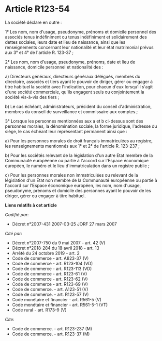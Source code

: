 # Article R123-54

La société déclare en outre :

1° Les nom, nom d'usage, pseudonyme, prénoms et domicile personnel des associés tenus indéfiniment ou tenus indéfiniment et
solidairement des dettes sociales, leurs date et lieu de naissance, ainsi que les renseignements concernant leur nationalité
et leur état matrimonial prévus aux 3° et 4° de l'article R. 123-37 ;

2° Les nom, nom d'usage, pseudonyme, prénoms, date et lieu de naissance, domicile personnel et nationalité des :

a) Directeurs généraux, directeurs généraux délégués, membres du directoire, associés et tiers ayant le pouvoir de diriger,
gérer ou engager à titre habituel la société avec l'indication, pour chacun d'eux lorsqu'il s'agit d'une société commerciale,
qu'ils engagent seuls ou conjointement la société vis-à-vis des tiers ;

b) Le cas échéant, administrateurs, président du conseil d'administration, membres du conseil de surveillance et commissaire
aux comptes ;

3° Lorsque les personnes mentionnées aux a et b ci-dessus sont des personnes morales, la dénomination sociale, la forme
juridique, l'adresse du siège, le cas échéant leur représentant permanent ainsi que :

a) Pour les personnes morales de droit français immatriculées au registre, les renseignements mentionnés aux 1° et 2° de
l'article R. 123-237 ;

b) Pour les sociétés relevant de la législation d'un autre Etat membre de la Communauté européenne ou partie à l'accord sur
l'Espace économique européen, le numéro et le lieu d'immatriculation dans un registre public ;

c) Pour les personnes morales non immatriculées ou relevant de la législation d'un Etat non membre de la Communauté
européenne ou partie à l'accord sur l'Espace économique européen, les nom, nom d'usage, pseudonyme, prénoms et domicile des
personnes ayant le pouvoir de les diriger, gérer ou engager à titre habituel.

**Liens relatifs à cet article**

_Codifié par_:

  - Décret n°2007-431 2007-03-25 JORF 27 mars 2007

_Cité par_:

  - Décret n°2007-750 du 9 mai 2007 - art. 42 (V)
  - Décret n°2018-284 du 18 avril 2018 - art. 13
  - Arrêté du 24 octobre 2019 - art. 2
  - Code de commerce - art. A823-37 (V)
  - Code de commerce - art. R123-104 (VD)
  - Code de commerce - art. R123-113 (VD)
  - Code de commerce - art. R123-61 (V)
  - Code de commerce - art. R123-62 (V)
  - Code de commerce - art. R123-69 (V)
  - Code de commerce. - art. A123-51 (V)
  - Code de commerce. - art. R123-57 (V)
  - Code monétaire et financier - art. R561-5 (V)
  - Code monétaire et financier - art. R561-5-1 (VT)
  - Code rural - art. R173-9 (V)

_Cite_:

  - Code de commerce. - art. R123-237 (M)
  - Code de commerce. - art. R123-37 (M)
